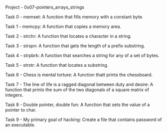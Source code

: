 Project - 0x07-pointers_arrays_strings

Task 0 - memset: A function that fills memory with a constant byte.

Task 1 - memcpy: A function that copies a memory area.

Task 2 - strchr: A function that locates a character in a string.

Task 3 - strspn: A function that gets the length of a prefix substring.

Task 4 - strpbrk: A function that searches a string for any of a set of bytes.

Task 5 - strstr: A function that locates a substring.

Task 6 - Chess is mental torture: A function thatt prints the chessboard.

Task 7 - The line of life is a ragged diagonal between duty and desire: A function that prints the sum of the two diagonals of a square matrix of integers.

Task 8 - Double pointer, double fun: A function that sets the value of a pointer to char.

Task 9 - My primary goal of hacking: Create a file that contains password of an executable.

